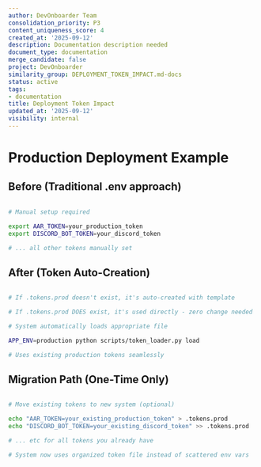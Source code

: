 ```yaml
---
author: DevOnboarder Team
consolidation_priority: P3
content_uniqueness_score: 4
created_at: '2025-09-12'
description: Documentation description needed
document_type: documentation
merge_candidate: false
project: DevOnboarder
similarity_group: DEPLOYMENT_TOKEN_IMPACT.md-docs
status: active
tags:
- documentation
title: Deployment Token Impact
updated_at: '2025-09-12'
visibility: internal
---
```


# Production Deployment Example

## Before (Traditional .env approach)

```bash

# Manual setup required

export AAR_TOKEN=your_production_token
export DISCORD_BOT_TOKEN=your_discord_token

# ... all other tokens manually set

```

## After (Token Auto-Creation)

```bash

# If .tokens.prod doesn't exist, it's auto-created with template

# If .tokens.prod DOES exist, it's used directly - zero change needed

# System automatically loads appropriate file

APP_ENV=production python scripts/token_loader.py load

# Uses existing production tokens seamlessly

```

## Migration Path (One-Time Only)

```bash

# Move existing tokens to new system (optional)

echo "AAR_TOKEN=your_existing_production_token" > .tokens.prod
echo "DISCORD_BOT_TOKEN=your_existing_discord_token" >> .tokens.prod

# ... etc for all tokens you already have

# System now uses organized token file instead of scattered env vars

```
